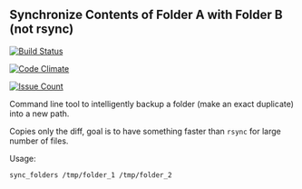 ## Synchronize Contents of Folder A with Folder B (not rsync)

[![Build Status](https://travis-ci.org/praveenram/sync_folders.svg?branch=master)](https://travis-ci.org/praveenram/sync_folders)

[![Code Climate](https://codeclimate.com/github/praveenram/sync_folders/badges/gpa.svg)](https://codeclimate.com/github/praveenram/sync_folders)

[![Issue Count](https://codeclimate.com/github/praveenram/sync_folders/badges/issue_count.svg)](https://codeclimate.com/github/praveenram/sync_folders)

Command line tool to intelligently backup a folder (make an exact duplicate) into a new path.

Copies only the diff, goal is to have something faster than `rsync` for large number of files.

Usage:

`sync_folders /tmp/folder_1 /tmp/folder_2`
